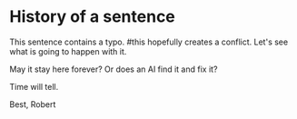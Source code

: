 # History of a sentence

This sentence contains a typo. #this hopefully creates a conflict.
Let's see what is going to happen with it.

May it stay here forever? Or does an AI find it and fix it?

Time will tell.

Best,
Robert
